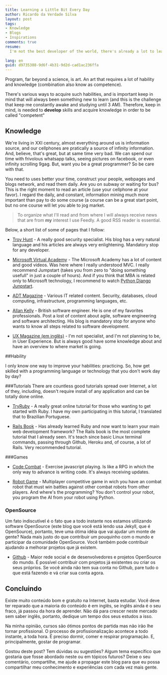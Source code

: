 ```yaml
---
title: Learning a Little Bit Every Day
author: Ricardo da Verdade Silva
layout: post
tags:
- Knowledge
- Blogs
- Inspirations
comments: true
resume:
  I'm not the best developer of the world, there's already a lot to learn and improve. But, without false modesty, I'm good, I'm much better than I imagined that I would be with only 4 years of experience. Do you want to how I get at this point?
  
lang: en
guid: d9735388-9d6f-4b31-9d2d-cad1ac236ffa
---
```


Program, far beyond a science, is art. An art that requires a lot of hability and knowledge (combination also know as competence).

There's various ways to acquire such habilities, and is important keep in mind that will always been something new to learn (and this is the challenge that keep me constantly awake and studying until 3 AM).
Therefore, keep in mind, is needed to **develop** skills and acquire knowledge in order to be called "competent"

## Knowledge
We're living in XXI century, almost everything around us is information source, and our cellphones are pratically a source of infinity information. And, believe, that's great, but at same time very bad.
We can spend our time with frivolous whatsapp talks, seeing pictures on facebook, or even infinity scrolling 9gag. But, want you be a great programmer? So be care with that.

You need to uses better your time, construct your people, webpages and blogs network, and read them daily. Are you on subway or waiting for bus? This is the right moment to read an article (use your cellphone at your favor).
I regard the daily, and constant, information mining much more important than pay to do some course (a course can be a great start point, but no one course will let you able to jog market.

> To organize what I'll read and from where I will always receive news that are from **my** interest I use Feedly. A good RSS reader is essential.

Below, a short list of some of pages that I follow:

- [Troy Hunt](www.troyhunt.com) - A really good security specialist. His blog has a very natural language and his articles are always very enlightening. Mandatory stop for any developer.

- [Microsoft Virtual Academy](https://mva.microsoft.com/)  - 
The Microsoft Academy has a lot of content and good videos. Was here where I really understood MVC. I really recommend Jumpstart (takes you from zero to "doing something usefull" in just a couple of hours). And if you think that MBA is related only to Microsoft technology, I recommend to watch [Python Django Junpstart](https://mva.microsoft.com/en-us/training-courses/developing-websites-using-python-and-django-11415?l=AQdTENEJB_4004300477).

- [ADT Magazine](www.adtmag.com) - Various IT related content.  Security, databases, cloud computing, infrastructure, programming languages, etc.

- [Allan Kelly](allankelly.blogspot.co.uk) - British software engineer.  He is one of my favorites professionals. Post a lost of content about agile, software engineering and software architecting. His blog is mandatory stop for anyone who wants to know all steps related to software development. 

- [UX Magazine (em inglês)](uxmag.com) - I'm not specialist, and I'm not planning to be, in User Experience. But is always good have some knowledge about and have an overview to where market is going. 

##Hability

I only know one way to improve your habilities: practicing. So, how get skilled with a programming language or technology that you don't work day by day?

###Tutorials
There are countless good tutorials spread over Internet, a lot of they, including, doesn't require install of any application and can be totally done online.

- [TryRuby](tryruby.nl) - A really great online tutorial for those who wanting to get started with Ruby. I have my own participating in this tutorial, I translated that to Brazilian Portuguese.

- [Rails Book](https://www.railstutorial.org/book)  - Has already learned Ruby and now want to learn your main web development framework? The Rails book is the most complete tutorial that I already seen. It's teach since basic Linux terminal commands, passing through Github, Heroku and, of course, a lot of Rails. Very recommended tutorial. 

###Games

- [Code Combat](https://codecombat.com) - Exercise javascript playing. Is like a RPG in which the only way to advance is writing code. It's always receiving updates.

- [Robot Game](https://robotgame.net/) - Multiplayer competitive game in wich you have an combat robot that must win battles against other combat robots from other players. And where's the programming? You don't control your robot, you program the AI from your robot using Python.

### OpenSource 
Um fato indiscutível é o fato que a todo instante nos estamos utilizando software OpenSource (este blog que você está lendo usa Jekyll, que é OpenSource), portanto, teve uma ótima idéia que vai ajudar um monte de gente? Nada mais justo do que contribuir um pouquinho com o mundo e participar da comunidade OpenSource. Você também pode contribuir ajudando a melhorar projetos que já existem. 

- [Github](www.github.com) - Maior rede social e de desenvolvedores e projetos OpenSource do mundo. É possível contribuir com projetos já existentes ou criar os seus próprios. Se você ainda não tem sua conta no Github, pare tudo o que está fazendo e vá criar sua conta agora. 

## Concluindo

Existe muito conteúdo bom e gratuito na Internet, basta estudar. Você deve ter reparado que a maioria do conteúdo é em inglês, se inglês ainda é o seu fraco, já passou da hora de aprender. Não dá para crescer neste mercado sem saber inglês, portanto, dedique um tempo dos seus estudos a isso. 

Na minha opinião, cursos são ótimos pontos de partida mas não irão lhe tornar profissional. O processo de profissionalização acontece a todo instante, a toda hora. É preciso dormir, comer e respirar programação. E, principalmente, gostar de programar. 

Gostou deste post? Tem dúvidas ou sugestões? Algum tema específico que gostaria que fosse abordado neste ou em tópicos futuros? Deixe o seu comentário, compartilhe, me ajude a propagar este blog para que eu possa compartilhar meu conhecimento e experiências com cada vez mais gente. 
